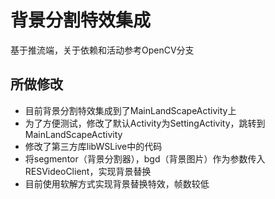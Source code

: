 # 背景分割特效集成
基于推流端，关于依赖和活动参考OpenCV分支
## 所做修改
- 目前背景分割特效集成到了MainLandScapeActivity上
- 为了方便测试，修改了默认Activity为SettingActivity，跳转到MainLandScapeActivity
- 修改了第三方库libWSLive中的代码
- 将segmentor（背景分割器），bgd（背景图片）作为参数传入RESVideoClient，实现背景替换
- 目前使用软解方式实现背景替换特效，帧数较低


